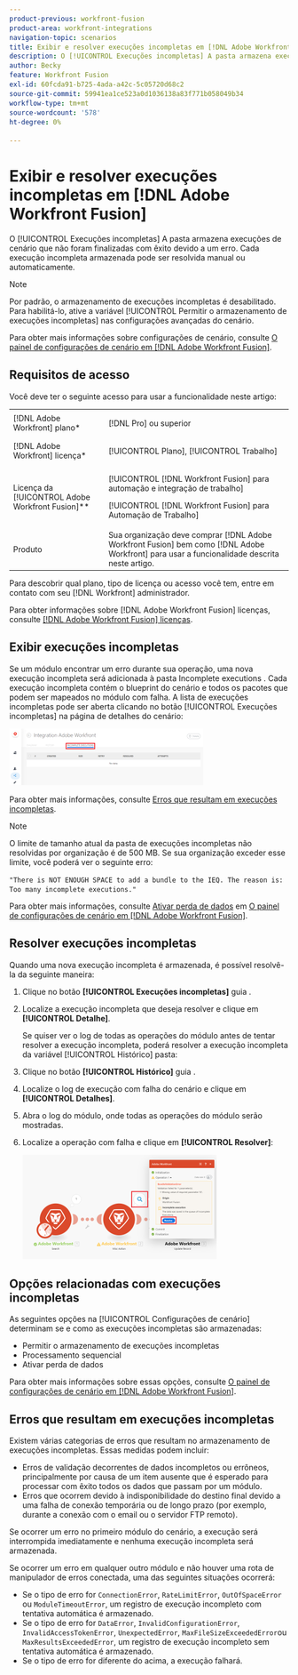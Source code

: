 ```yaml
---
product-previous: workfront-fusion
product-area: workfront-integrations
navigation-topic: scenarios
title: Exibir e resolver execuções incompletas em [!DNL Adobe Workfront Fusion]
description: O [!UICONTROL Execuções incompletas] A pasta armazena execuções de cenário que não foram finalizadas com êxito devido a um erro. Cada execução incompleta armazenada pode ser resolvida manual ou automaticamente.
author: Becky
feature: Workfront Fusion
exl-id: 60fcda91-b725-4ada-a42c-5c05720d68c2
source-git-commit: 59941ea1ce523a0d1036138a83f771b058049b34
workflow-type: tm+mt
source-wordcount: '578'
ht-degree: 0%

---
```


# Exibir e resolver execuções incompletas em [!DNL Adobe Workfront Fusion]

O [!UICONTROL Execuções incompletas] A pasta armazena execuções de cenário que não foram finalizadas com êxito devido a um erro. Cada execução incompleta armazenada pode ser resolvida manual ou automaticamente.

>[!NOTE]
>
>Por padrão, o armazenamento de execuções incompletas é desabilitado. Para habilitá-lo, ative a variável [!UICONTROL Permitir o armazenamento de execuções incompletas] nas configurações avançadas do cenário.
>
>Para obter mais informações sobre configurações de cenário, consulte [O painel de configurações de cenário em [!DNL Adobe Workfront Fusion]](../../workfront-fusion/scenarios/scenario-settings-panel.md).

## Requisitos de acesso

Você deve ter o seguinte acesso para usar a funcionalidade neste artigo:

<table style="table-layout:auto">  
 <col> 
 <col> 
 <tbody> 
  <tr> 
    <td role="rowheader">[!DNL Adobe Workfront] plano*</td> 
   <td> <p>[!DNL Pro] ou superior</p> </td> 
  </tr> 
  <tr data-mc-conditions=""> 
   <td role="rowheader">[!DNL Adobe Workfront] licença*</td> 
   <td> <p>[!UICONTROL Plano], [!UICONTROL Trabalho]</p> </td> 
  </tr> 
  <tr> 
   <td role="rowheader">Licença da [!UICONTROL Adobe Workfront Fusion]**</td> 
  <td> <p>[!UICONTROL [!DNL Workfront Fusion] para automação e integração de trabalho] </p><p>[!UICONTROL [!DNL Workfront Fusion] para Automação de Trabalho] </p>  </td>  
  </tr> 
  <tr> 
   <td role="rowheader">Produto</td> 
   <td>Sua organização deve comprar [!DNL Adobe Workfront Fusion] bem como [!DNL Adobe Workfront] para usar a funcionalidade descrita neste artigo.</td> 
  </tr> 
 </tbody> 
</table>

Para descobrir qual plano, tipo de licença ou acesso você tem, entre em contato com seu [!DNL Workfront] administrador.

Para obter informações sobre [!DNL Adobe Workfront Fusion] licenças, consulte [[!DNL Adobe Workfront Fusion] licenças](../../workfront-fusion/get-started/license-automation-vs-integration.md).

## Exibir execuções incompletas

Se um módulo encontrar um erro durante sua operação, uma nova execução incompleta será adicionada à pasta Incomplete executions . Cada execução incompleta contém o blueprint do cenário e todos os pacotes que podem ser mapeados no módulo com falha. A lista de execuções incompletas pode ser aberta clicando no botão [!UICONTROL Execuções incompletas] na página de detalhes do cenário:

![](assets/incomplete-executions-tab-350x102.png)

Para obter mais informações, consulte [Erros que resultam em execuções incompletas](#errors-resulting-into-incomplete-executions).

>[!NOTE]
>
>O limite de tamanho atual da pasta de execuções incompletas não resolvidas por organização é de 500 MB. Se sua organização exceder esse limite, você poderá ver o seguinte erro:
>
>`"There is NOT ENOUGH SPACE to add a bundle to the IEQ. The reason is: Too many incomplete executions."`
>
>Para obter mais informações, consulte [Ativar perda de dados](../../workfront-fusion/scenarios/scenario-settings-panel.md#enable) em [O painel de configurações de cenário em [!DNL Adobe Workfront Fusion]](../../workfront-fusion/scenarios/scenario-settings-panel.md).

## Resolver execuções incompletas

Quando uma nova execução incompleta é armazenada, é possível resolvê-la da seguinte maneira:

1. Clique no botão **[!UICONTROL Execuções incompletas]** guia .
1. Localize a execução incompleta que deseja resolver e clique em **[!UICONTROL Detalhe]**.


   Se quiser ver o log de todas as operações do módulo antes de tentar resolver a execução incompleta, poderá resolver a execução incompleta da variável [!UICONTROL Histórico] pasta:

1. Clique no botão **[!UICONTROL Histórico]** guia .
1. Localize o log de execução com falha do cenário e clique em **[!UICONTROL Detalhes]**.
1. Abra o log do módulo, onde todas as operações do módulo serão mostradas.
1. Localize a operação com falha e clique em **[!UICONTROL Resolver]**:

   ![](assets/resolve-btn-350x188.png)

## Opções relacionadas com execuções incompletas

As seguintes opções na [!UICONTROL Configurações de cenário] determinam se e como as execuções incompletas são armazenadas:

* Permitir o armazenamento de execuções incompletas
* Processamento sequencial
* Ativar perda de dados

Para obter mais informações sobre essas opções, consulte [O painel de configurações de cenário em [!DNL Adobe Workfront Fusion]](../../workfront-fusion/scenarios/scenario-settings-panel.md).

## Erros que resultam em execuções incompletas

Existem várias categorias de erros que resultam no armazenamento de execuções incompletas. Essas medidas podem incluir:

* Erros de validação decorrentes de dados incompletos ou errôneos, principalmente por causa de um item ausente que é esperado para processar com êxito todos os dados que passam por um módulo.
* Erros que ocorrem devido à indisponibilidade do destino final devido a uma falha de conexão temporária ou de longo prazo (por exemplo, durante a conexão com o email ou o servidor FTP remoto).

Se ocorrer um erro no primeiro módulo do cenário, a execução será interrompida imediatamente e nenhuma execução incompleta será armazenada.

Se ocorrer um erro em qualquer outro módulo e não houver uma rota de manipulador de erros conectada, uma das seguintes situações ocorrerá:

* Se o tipo de erro for `ConnectionError`, `RateLimitError`, `OutOfSpaceError` ou `ModuleTimeoutError`, um registro de execução incompleto com tentativa automática é armazenado.
* Se o tipo de erro for `DataError`, `InvalidConfigurationError`, `InvalidAccessTokenError`, `UnexpectedError`, `MaxFileSizeExceededError`ou `MaxResultsExceededError`, um registro de execução incompleto sem tentativa automática é armazenado.
* Se o tipo de erro for diferente do acima, a execução falhará.
